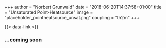 +++
author = "Norbert Grunwald"
date = "2018-06-20T14:37:58+01:00"
title = "Unsaturated Point-Heatsource"
image = "placeholder_pointheatsource_unsat.png"
coupling = "th2m"
+++

{{< data-link >}}

### ...coming soon
